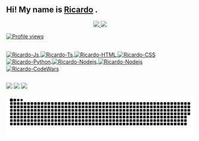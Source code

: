 ## Hi! My name is [Ricardo](https://www.linkedin.com/in/rgiacobbofilho/) .
<div align="center">
  <a href="https://github.com/rgiacobbo">
  <img height="180em" src="https://github-readme-stats.vercel.app/api?username=rgiacobbo&show_icons=true&theme=tokyonight&include_all_commits=true&count_private=true"/>
  <img height="180em" src="https://github-readme-stats.vercel.app/api/top-langs/?username=rgiacobbo&layout=compact&langs_count=7&theme=tokyonight"/>
</div>
  <p align="left"> <img src="https://komarev.com/ghpvc/?username=rgiacobbo&color=yellow" alt="Profile views" /> </p>
<div style="display: inline_block"><br>
  <img align="center" alt="Ricardo-Js" src="https://img.shields.io/badge/JavaScript-F7DF1E?style=for-the-badge&logo=javascript&logoColor=black">
  <img align="center" alt="Ricardo-Ts" src="https://img.shields.io/badge/TypeScript-007ACC?style=for-the-badge&logo=typescript&logoColor=whiteg">
  <img align="center" alt="Ricardo-HTML" src="https://img.shields.io/badge/HTML5-E34F26?style=for-the-badge&logo=html5&logoColor=white">
  <img align="center" alt="Ricardo-CSS" src="https://img.shields.io/badge/CSS3-1572B6?style=for-the-badge&logo=css3&logoColor=white">
  <img align="center" alt="Ricardo-Python" src="https://img.shields.io/badge/Python-14354C?style=for-the-badge&logo=python&logoColor=white">
  <img align="center" alt="Ricardo-Nodejs" src="https://img.shields.io/badge/Node.js-43853D?style=for-the-badge&logo=node.js&logoColor=white">
  <img align="center" alt="Ricardo-Nodejs" src="https://img.shields.io/badge/Prisma-3982CE?style=for-the-badge&logo=Prisma&logoColor=white">
 


</div>
<div>
  <img align="center" alt="Ricardo-CodeWars" src="https://www.codewars.com/users/Rgiacobbo/badges/large">
</div>

  ##
 
<div> 
  <a href="https://www.instagram.com/ricardo_gbb/" target="_blank"><img src="https://img.shields.io/badge/-Instagram-%23E4405F?style=for-the-badge&logo=instagram&logoColor=white" target="_blank"></a> 
  <a href = "mailto:rgiacobbofilho@gmail.com"><img src="https://img.shields.io/badge/-Gmail-%23333?style=for-the-badge&logo=gmail&logoColor=white" target="_blank"></a>
  <a href="https://www.linkedin.com/in/rgiacobbo/" target="_blank"><img src="https://img.shields.io/badge/-LinkedIn-%230077B5?style=for-the-badge&logo=linkedin&logoColor=white" target="_blank"></a> 

 
</div>
<div align="center">
    
  ![snake gif](https://github.com/TechnologyHell/TechnologyHell/blob/output/github-snake-dark.svg)
</div>
